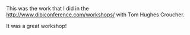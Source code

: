 This was the work that I did in the http://www.dibiconference.com/workshops/ with Tom Hughes Croucher.

It was a great workshop!
